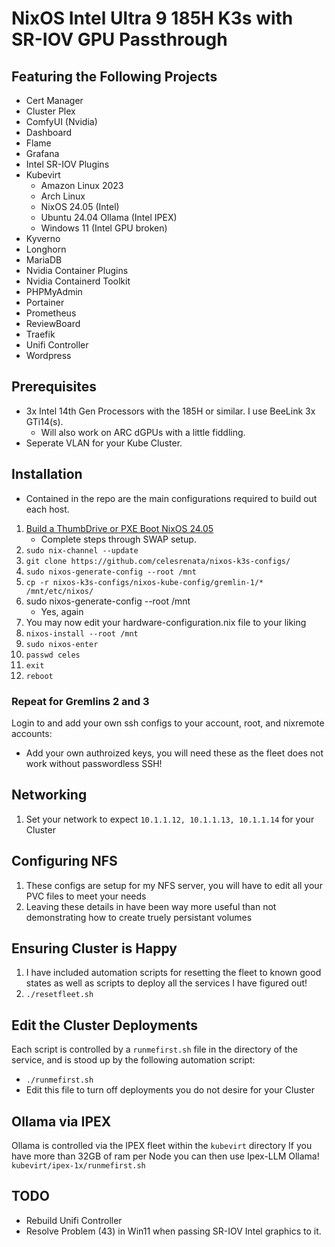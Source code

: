 # NixOS Intel Ultra 9 185H K3s with SR-IOV GPU Passthrough
## Featuring the Following Projects
* Cert Manager
* Cluster Plex
* ComfyUI (Nvidia)
* Dashboard
* Flame
* Grafana
* Intel SR-IOV Plugins
* Kubevirt
  * Amazon Linux 2023
  * Arch Linux
  * NixOS 24.05 (Intel)
  * Ubuntu 24.04 Ollama (Intel IPEX)
  * Windows 11 (Intel GPU broken)
* Kyverno
* Longhorn
* MariaDB
* Nvidia Container Plugins
* Nvidia Containerd Toolkit
* PHPMyAdmin
* Portainer
* Prometheus
* ReviewBoard
* Traefik
* Unifi Controller
* Wordpress

## Prerequisites
* 3x Intel 14th Gen Processors with the 185H or similar. I use BeeLink 3x GTi14(s).
   * Will also work on ARC dGPUs with a little fiddling.
* Seperate VLAN for your Kube Cluster.

## Installation
* Contained in the repo are the main configurations required to build out each host.
1. [Build a ThumbDrive or PXE Boot NixOS 24.05](https://wiki.nixos.org/wiki/NixOS_Installation_Guide)
   * Complete steps through SWAP setup.
3. `sudo nix-channel --update`
4. `git clone https://github.com/celesrenata/nixos-k3s-configs/`
5. `sudo nixos-generate-config --root /mnt`
6. `cp -r nixos-k3s-configs/nixos-kube-config/gremlin-1/* /mnt/etc/nixos/`
7. sudo nixos-generate-config --root /mnt
   * Yes, again
8. You may now edit your hardware-configuration.nix file to your liking
9. `nixos-install --root /mnt`
10. `sudo nixos-enter`
11. `passwd celes`
12. `exit`
13. `reboot`

### Repeat for Gremlins 2 and 3
Login to and add your own ssh configs to your account, root, and nixremote accounts:
* Add your own authroized keys, you will need these as the fleet does not work without passwordless SSH!

## Networking
1. Set your network to expect `10.1.1.12, 10.1.1.13, 10.1.1.14` for your Cluster

## Configuring NFS
1. These configs are setup for my NFS server, you will have to edit all your PVC files to meet your needs
2. Leaving these details in have been way more useful than not demonstrating how to create truely persistant volumes

## Ensuring Cluster is Happy
1. I have included automation scripts for resetting the fleet to known good states as well as scripts to deploy all the services I have figured out!
2. `./resetfleet.sh`

## Edit the Cluster Deployments
Each script is controlled by a `runmefirst.sh` file in the directory of the service, and is stood up by the following automation script:
* `./runmefirst.sh`
* Edit this file to turn off deployments you do not desire for your Cluster

## Ollama via IPEX
Ollama is controlled via the IPEX fleet within the `kubevirt` directory
If you have more than 32GB of ram per Node you can then use Ipex-LLM Ollama!
`kubevirt/ipex-1x/runmefirst.sh`

## TODO
* Rebuild Unifi Controller
* Resolve Problem (43) in Win11 when passing SR-IOV Intel graphics to it.
